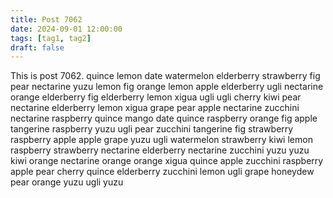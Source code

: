 ```yaml
---
title: Post 7062
date: 2024-09-01 12:00:00
tags: [tag1, tag2]
draft: false
---
```

This is post 7062.
quince
lemon
date
watermelon
elderberry
strawberry
fig
pear
nectarine
yuzu
lemon
fig
orange
lemon
apple
elderberry
ugli
nectarine
orange
elderberry
fig
elderberry
lemon
xigua
ugli
ugli
cherry
kiwi
pear
nectarine
elderberry
lemon
xigua
grape
pear
apple
nectarine
zucchini
nectarine
raspberry
quince
mango
date
quince
raspberry
orange
fig
apple
tangerine
raspberry
yuzu
ugli
pear
zucchini
tangerine
fig
strawberry
raspberry
apple
apple
grape
yuzu
ugli
watermelon
strawberry
kiwi
lemon
raspberry
strawberry
nectarine
elderberry
nectarine
zucchini
yuzu
yuzu
kiwi
orange
nectarine
orange
orange
xigua
quince
apple
zucchini
raspberry
apple
pear
cherry
quince
elderberry
zucchini
lemon
ugli
grape
honeydew
pear
orange
yuzu
ugli
yuzu
